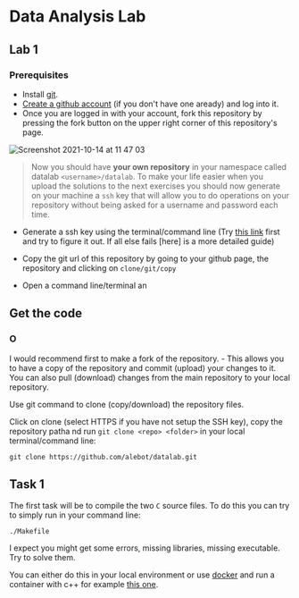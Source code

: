 # Data Analysis Lab

## Lab 1

### Prerequisites

* Install [git](https://git-scm.com/book/en/v2/Getting-Started-Installing-Git).
* [Create a github account](https://github.com/join) (if you don't have one aready) and log into it. 
* Once you are logged in with your account, fork this repository by pressing the fork button on the upper right corner of this repository's page. 

![Screenshot 2021-10-14 at 11 47 03](https://user-images.githubusercontent.com/6952640/137299631-11d5982d-b60c-4484-943e-0e0b8f22ea26.png)


> Now you should have __your own repository__ in your namespace called datalab `<username>/datalab`.
> To make your life easier when you upload the solutions to the next exercises you should now generate on your machine a `ssh` key that will allow you to do operations on your repository without being asked for a username and password each time. 

*  Generate a ssh key using the terminal/command line (Try [this link](https://docs.github.com/en/authentication/connecting-to-github-with-ssh/generating-a-new-ssh-key-and-adding-it-to-the-ssh-agent) first and try to figure it out. If all else fails [here] is a more detailed guide)







*    Copy the git url of this repository by going to your github page, the repository and clicking on `clone/git/copy`
* Open a command line/terminal an




## Get the code

### O



I would recommend first to make a fork of the repository. - This allows you to have a copy of the repository and commit (upload) your changes to it. You can also pull (download) changes from the main repository to your local repository. 

Use git command to clone (copy/download) the repository files. 

Click on clone (select HTTPS if you have not setup the SSH key), copy the repository patha nd run `git clone <repo> <folder>` in your local terminal/command line:

```
git clone https://github.com/alebot/datalab.git
```

## Task 1 

The first task will be to compile the two `C` source files.
To do this you can try to simply run in your command line:

```
./Makefile
```

I expect you might get some errors, missing libraries, missing executable. Try to solve them. 

You can either do this in your local environment or use [docker](https://docs.docker.com/get-docker/) and run a container with c++ for example [this one](https://hub.docker.com/_/gcc). 
